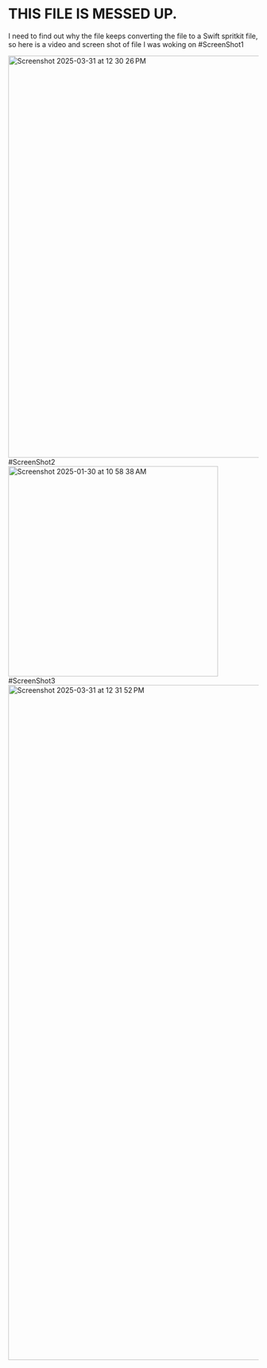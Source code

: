 # THIS FILE IS MESSED UP. 
I need to find out why the file keeps converting the file to a Swift spritkit file, so here is a video and screen shot of file I was woking on
#ScreenShot1 

<img width="807" alt="Screenshot 2025-03-31 at 12 30 26 PM" src="https://github.com/user-attachments/assets/1a6a97e5-f5a0-414a-8299-f43357d49eaf" />
#ScreenShot2 

<img width="422" alt="Screenshot 2025-01-30 at 10 58 38 AM" src="https://github.com/user-attachments/assets/a3dabd3d-b62a-4fe1-94a9-93ac5b532a61" />
#ScreenShot3 

<img width="1355" alt="Screenshot 2025-03-31 at 12 31 52 PM" src="https://github.com/user-attachments/assets/e4f029e1-5114-4855-adcc-0e0f4c4e2cad" />
